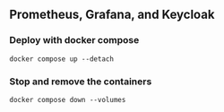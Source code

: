 ## Prometheus, Grafana, and Keycloak

### Deploy with docker compose

```shell
docker compose up --detach
```

### Stop and remove the containers

```shell
docker compose down --volumes
```
